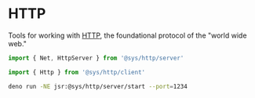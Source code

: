 # HTTP
Tools for working with [HTTP](https://www.w3.org/Protocols/), the foundational protocol of the "world wide web."


```ts
import { Net, HttpServer } from '@sys/http/server'
```


```ts
import { Http } from '@sys/http/client'
```

```bash
deno run -NE jsr:@sys/http/server/start --port=1234
```
